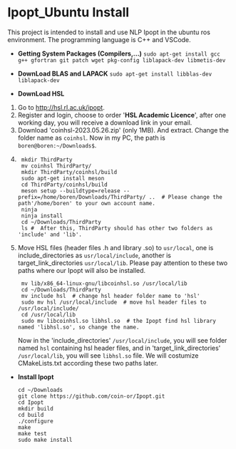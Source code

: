 # Ipopt_Ubuntu Install
This project is intended to install and use NLP Ipopt in the ubuntu ros environment. The programming language is C++ and VSCode.
- **Getting System Packages (Compilers,...)**
`sudo apt-get install gcc g++ gfortran git patch wget pkg-config liblapack-dev libmetis-dev` 

- **DownLoad BLAS and LAPACK**
`sudo apt-get install libblas-dev liblapack-dev`

- **DownLoad HSL**
1. Go to http://hsl.rl.ac.uk/ipopt.
2. Register and login, choose to order '**HSL Academic Licence**', after one working day, you will receive a download link in your email.
3. Download 'coinhsl-2023.05.26.zip' (only 1MB). And extract. Change the folder name as `coinhsl`. Now in my PC, the path is `boren@boren:~/Downloads$`.
4. ```
	mkdir ThirdParty
	mv coinhsl ThirdParty/
	mkdir ThirdParty/coinhsl/build
	sudo apt-get install meson
	cd ThirdParty/coinhsl/build
	meson setup --buildtype=release --prefix=/home/boren/Downloads/ThirdParty/ ..  # Please change the path'/home/boren' to your own account name.
	ninja
	ninja install
	cd ~/Downloads/ThirdParty
	ls #  After this, ThirdParty should has other two folders as 'include' and 'lib'.  
	 ``` 
5. Move HSL files (header files .h and library .so) to `usr/local`, one is include_directories as `usr/local/include`, another is target_link_directories `usr/local/lib`. Please pay attention to these two paths where our Ipopt will also be installed.
	```
	 mv lib/x86_64-linux-gnu/libcoinhsl.so /usr/local/lib
	 cd ~/Downloads/ThirdParty
	 mv include hsl  # change hsl header folder name to 'hsl'
	 sudo mv hsl /usr/local/include  # move hsl header files to /usr/local/include/
	 cd /usr/local/lib 
	 sudo mv libcoinhsl.so libhsl.so  # the Ipopt find hsl library named 'libhsl.so', so change the name. 
	 ```
	Now in the 'include_directories' `/usr/local/include`, you will see folder named `hsl` containing hsl header files, and in  'target_link_directories' `/usr/local/lib`, you will see `libhsl.so` file. We will costumize CMakeLists.txt according these two paths later.

- **Install Ipopt**
	```
	cd ~/Downloads
	git clone https://github.com/coin-or/Ipopt.git
	cd Ipopt
	mkdir build
	cd build
	./configure
	make
	make test
	sudo make install
